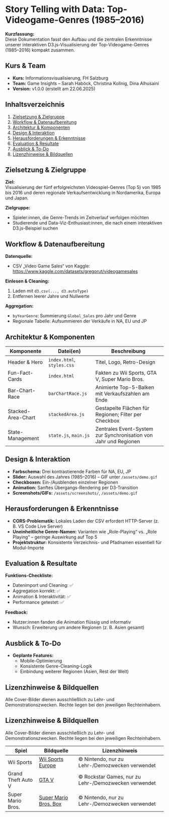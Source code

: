 # Story Telling with Data: Top-Videogame-Genres (1985–2016)

**Kurzfassung:**  
Diese Dokumentation fasst den Aufbau und die zentralen Erkenntnisse unserer interaktiven D3.js-Visualisierung der Top-Videogame-Genres (1985–2016) kompakt zusammen.



## Kurs & Team
- **Kurs:** Informationsvisualisierung, FH Salzburg  
- **Team:** Game Insights – Sarah Haböck, Christina Kollnig, Dina Alhusaini  
- **Version:** v1.0.0 (erstellt am 22.06.2025)



## Inhaltsverzeichnis
1. [Zielsetzung & Zielgruppe](#zielsetzung--zielgruppe)  
2. [Workflow & Datenaufbereitung](#workflow--datenaufbereitung)  
3. [Architektur & Komponenten](#architektur--komponenten)  
4. [Design & Interaktion](#design--interaktion)  
5. [Herausforderungen & Erkenntnisse](#herausforderungen--erkenntnisse)  
6. [Evaluation & Resultate](#evaluation--resultate)  
7. [Ausblick & To-Do](#ausblick--to-do)  
8. [Lizenzhinweise & Bildquellen](#lizenzhinweise--bildquellen)



## Zielsetzung & Zielgruppe
**Ziel:**  
Visualisierung der fünf erfolgreichsten Videospiel-Genres (Top 5) von 1985 bis 2016 und deren regionale Verkaufsentwicklung in Nordamerika, Europa und Japan.

**Zielgruppe:**  
- Spieler:innen, die Genre-Trends im Zeitverlauf verfolgen möchten  
- Studierende und Data-Viz-Enthusiast:innen, die nach einem interaktiven D3.js-Beispiel suchen



## Workflow & Datenaufbereitung
**Datenquelle:**  
- CSV „Video Game Sales“ von Kaggle: https://www.kaggle.com/datasets/gregorut/videogamesales

**Einlesen & Cleaning:**  
1. Laden mit `d3.csv(..., d3.autoType)`  
2. Entfernen leerer Jahre und Nullwerte

**Aggregation:**  
- `byYearGenre`: Summierung `Global_Sales` pro Jahr und Genre  
- Regionale Tabelle: Aufsummieren der Verkäufe in NA, EU und JP



## Architektur & Komponenten
| Komponente            | Datei(en)               | Beschreibung                                          |
|-----------------------|-------------------------|-------------------------------------------------------|
| Header & Hero         | `index.html`, `styles.css`   | Titel, Logo, Retro-Design                             |
| Fun-Fact-Cards        | `index.html`            | Fakten zu Wii Sports, GTA V, Super Mario Bros.        |
| Bar-Chart-Race        | `barChartRace.js`       | Animierte Top-5-Balken mit Verkaufszahlen am Ende     |
| Stacked-Area-Chart    | `stackedArea.js`        | Gestapelte Flächen für Regionen; Filter per Checkbox  |
| State-Management      | `state.js`, `main.js`   | Zentrales Event-System zur Synchronisation von Jahr und Regionen |



## Design & Interaktion
- **Farbschema:** Drei kontrastierende Farben für NA, EU, JP  
- **Slider:** Auswahl des Jahres (1985–2016) – GIF unter `/assets/demo.gif`  
- **Checkboxen:** Ein-/Ausblenden einzelner Regionen  
- **Animation:** Sanftes Übergangs-Rendering per D3-Transition  
- **Screenshots/GIFs:** `/assets/screenshots/`, `/assets/demo.gif`



## Herausforderungen & Erkenntnisse
- **CORS-Problematik:** Lokales Laden der CSV erfordert HTTP-Server (z. B. VS Code Live Server)  
- **Uneinheitliche Genre-Namen:** Varianten wie „Role-Playing“ vs. „Role Playing“ – geringe Auswirkung auf Top 5  
- **Projektstruktur:** Konsistente Verzeichnis- und Pfadnamen essentiell für Modul-Importe



## Evaluation & Resultate
**Funktions-Checkliste:**  
- Datenimport und Cleaning: ✅  
- Aggregation korrekt: ✅  
- Animation & Interaktivität: ✅  
- Performance getestet: ✅

**Feedback:**  
- Nutzer:innen fanden die Animation flüssig und informativ  
- Wunsch: Erweiterung um andere Regionen (z. B. Asien gesamt)



## Ausblick & To-Do
- **Geplante Features:**  
  - Mobile-Optimierung  
  - Konsistente Genre-Cleaning-Logik  
  - Einbindung weiterer Regionen (Asien, Rest der Welt)



## Lizenzhinweise & Bildquellen
Alle Cover-Bilder dienen ausschließlich zu Lehr- und Demonstrationszwecken. Rechte liegen bei den jeweiligen Rechteinhabern.

## Lizenzhinweise & Bildquellen

Alle Cover-Bilder dienen ausschließlich zu Lehr- und Demonstrationszwecken. Rechte liegen bei den jeweiligen Rechteinhabern.

| Spiel                | Bildquelle                                                                                                         | Lizenzhinweis                                      |
|----------------------|--------------------------------------------------------------------------------------------------------------------|----------------------------------------------------|
| Wii Sports           | [Wii Sports Europe](https://upload.wikimedia.org/wikipedia/commons/1/18/Wii_Sports_Europe.jpg)                     | © Nintendo, nur zu Lehr-/Demozwecken verwendet     |
| Grand Theft Auto V   | [GTA V](https://upload.wikimedia.org/wikipedia/commons/d/dc/Grand_Theft_Auto_V.png)                                 | © Rockstar Games, nur zu Lehr-/Demozwecken verwendet |
| Super Mario Bros.    | [Super Mario Bros. Box](https://upload.wikimedia.org/wikipedia/commons/6/6d/Super_Mario_Bros._box.png)              | © Nintendo, nur zu Lehr-/Demozwecken verwendet     |

